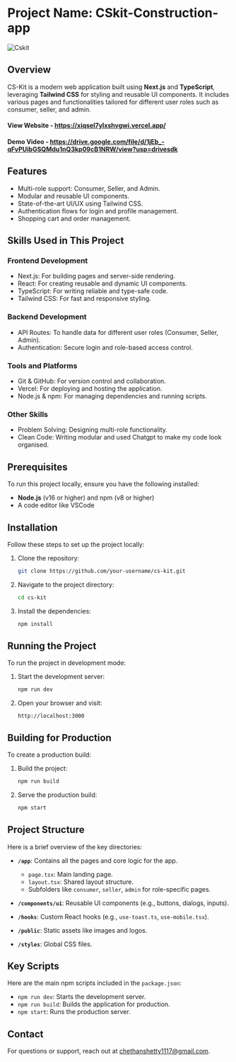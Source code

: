 # Project Name: CSkit-Construction-app
![Cskit](https://github.com/user-attachments/assets/7f941536-1a3c-43da-99e9-842f4d00a523)

## Overview
CS-Kit is a modern web application built using **Next.js** and **TypeScript**, leveraging **Tailwind CSS** for styling and reusable UI components. It includes various pages and functionalities tailored for different user roles such as consumer, seller, and admin.
#### View Website - https://xiqsel7ylxshvgwi.vercel.app/ 
#### Demo Video - https://drive.google.com/file/d/1jEb_-qFvPUibGSQMdu1nQ3kp09cB1NRW/view?usp=drivesdk 

## Features
- Multi-role support: Consumer, Seller, and Admin.
- Modular and reusable UI components.
- State-of-the-art UI/UX using Tailwind CSS.
- Authentication flows for login and profile management.
- Shopping cart and order management.

## Skills Used in This Project
### Frontend Development
- Next.js: For building pages and server-side rendering.
- React: For creating reusable and dynamic UI components.
- TypeScript: For writing reliable and type-safe code.
- Tailwind CSS: For fast and responsive styling.
### Backend Development
- API Routes: To handle data for different user roles (Consumer, Seller, Admin).
- Authentication: Secure login and role-based access control.
### Tools and Platforms
- Git & GitHub: For version control and collaboration.
- Vercel: For deploying and hosting the application.
- Node.js & npm: For managing dependencies and running scripts.
### Other Skills
- Problem Solving: Designing multi-role functionality.
- Clean Code: Writing modular and used Chatgpt to make my code look organised.
## Prerequisites
To run this project locally, ensure you have the following installed:
- **Node.js** (v16 or higher) and npm (v8 or higher)
- A code editor like VSCode

## Installation
Follow these steps to set up the project locally:

1. Clone the repository:
   ```bash
   git clone https://github.com/your-username/cs-kit.git
   ```

2. Navigate to the project directory:
   ```bash
   cd cs-kit
   ```

3. Install the dependencies:
   ```bash
   npm install
   ```

## Running the Project
To run the project in development mode:

1. Start the development server:
   ```bash
   npm run dev
   ```

2. Open your browser and visit:
   ```
   http://localhost:3000
   ```

## Building for Production
To create a production build:

1. Build the project:
   ```bash
   npm run build
   ```

2. Serve the production build:
   ```bash
   npm start
   ```

## Project Structure
Here is a brief overview of the key directories:

- **`/app`**: Contains all the pages and core logic for the app.
  - `page.tsx`: Main landing page.
  - `layout.tsx`: Shared layout structure.
  - Subfolders like `consumer`, `seller`, `admin` for role-specific pages.

- **`/components/ui`**: Reusable UI components (e.g., buttons, dialogs, inputs).

- **`/hooks`**: Custom React hooks (e.g., `use-toast.ts`, `use-mobile.tsx`).

- **`/public`**: Static assets like images and logos.

- **`/styles`**: Global CSS files.

## Key Scripts
Here are the main npm scripts included in the `package.json`:

- `npm run dev`: Starts the development server.
- `npm run build`: Builds the application for production.
- `npm start`: Runs the production server.

## Contact
For questions or support, reach out at chethanshetty1117@gmail.com.

